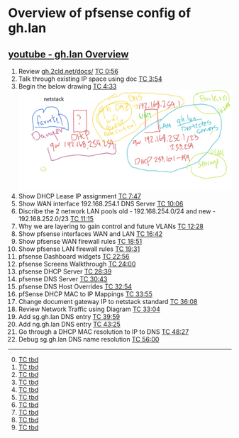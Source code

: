 # Overview of pfsense config of gh.lan

## [youtube - gh.lan Overview](https://youtu.be/HJzfB8MpkJg)

1. Review [gh.2cld.net/docs/](http://gh.2cld.net/docs/) [TC 0:56](https://youtu.be/HJzfB8MpkJg?t=56)
2. Talk through existing IP space using doc [TC 3:54](https://youtu.be/HJzfB8MpkJg?t=234)
3. Begin the below drawing [TC 4:33](https://youtu.be/HJzfB8MpkJg?t=273)
![ghlearn-ghlanNetworkOverviewDiagram](ghlearn-ghlanNetworkOverviewDiagram.jpeg)
4. Show DHCP Lease IP assignment [TC 7:47](https://youtu.be/HJzfB8MpkJg?t=467)
5. Show WAN interface 192.168.254.1 DNS Server [TC 10:06](https://youtu.be/HJzfB8MpkJg?t=606)
6. Discribe the 2 network LAN pools old - 192.168.254.0/24 and new - 192.168.252.0/23 [TC 11:15](https://youtu.be/HJzfB8MpkJg?t=675)
7. Why we are layering to gain control and future VLANs [TC 12:28](https://youtu.be/HJzfB8MpkJg?t=748)
8. Show pfsense interfaces WAN and LAN [TC 16:42](https://youtu.be/HJzfB8MpkJg?t=1002)
9. Show pfsense WAN firewall rules [TC 18:51](https://youtu.be/HJzfB8MpkJg?t=1131)
10. Show pfsense LAN firewall rules [TC 19:31](https://youtu.be/HJzfB8MpkJg?t=1171)
11. pfsense Dashboard widgets [TC 22:56](https://youtu.be/HJzfB8MpkJg?t=1376)
12. pfsense Screens Walkthrough [TC 24:00](https://youtu.be/HJzfB8MpkJg?t=1440)
13. pfsense DHCP Server [TC 28:39](https://youtu.be/HJzfB8MpkJg?t=1719)
14. pfsense DNS Server [TC 30:43](https://youtu.be/HJzfB8MpkJg?t=1843)
15. pfsense DNS Host Overrides [TC 32:54](https://youtu.be/HJzfB8MpkJg?t=1974)
16. pfSense DHCP MAC to IP Mappings [TC 33:55](https://youtu.be/HJzfB8MpkJg?t=2035)
17. Change document gateway IP to netstack standard [TC 36:08](https://youtu.be/HJzfB8MpkJg?t=2168)
18. Review Network Traffic using Diagram [TC 33:04](https://youtu.be/HJzfB8MpkJg?t=2284)
19. Add sg.gh.lan DNS entry [TC 39:59](https://youtu.be/HJzfB8MpkJg?t=2399)
20. Add ng.gh.lan DNS entry [TC 43:25](https://youtu.be/HJzfB8MpkJg?t=2605)
21. Go through a DHCP MAC resolution to IP to DNS [TC 48:27](https://youtu.be/HJzfB8MpkJg?t=2907)
22. Debug sg.gh.lan DNS name resolution [TC 56:00](https://youtu.be/HJzfB8MpkJg?t=3360)


-----

0. [TC tbd]()
1. [TC tbd]()
2. [TC tbd]()
3. [TC tbd]()
4. [TC tbd]()
5. [TC tbd]()
6. [TC tbd]()
7. [TC tbd]()
8. [TC tbd]()
9. [TC tbd]()
